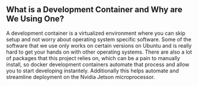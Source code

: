 ##

## What is a Development Container and Why are We Using One?

A development container is a virtualized environment where you can skip setup and not worry about operating system specific software. Some of the software that we use only works on certain versions on Ubuntu and is really hard to get your hands on with other operating systems. There are also a lot of packages that this project relies on, which can be a pain to manually install, so docker development containers automate that process and allow you to start developing instantely. Additionally this helps automate and streamline deployment on the Nvidia Jetson microprocessor.

